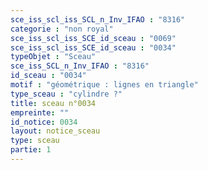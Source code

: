 ```yaml
---
sce_iss_scl_iss_SCL_n_Inv_IFAO : "8316"
categorie : "non royal"
sce_iss_scl_iss_SCE_id_sceau : "0069"
sce_iss_scl_iss_SCE_id_sceau : "0034"
typeObjet : "Sceau"
sce_iss_SCL_n_Inv_IFAO : "8316"
id_sceau : "0034"
motif : "géométrique : lignes en triangle"
type_sceau : "cylindre ?"
title: sceau n°0034
empreinte: ""
id_notice: 0034
layout: notice_sceau
type: sceau
partie: 1
---
```

